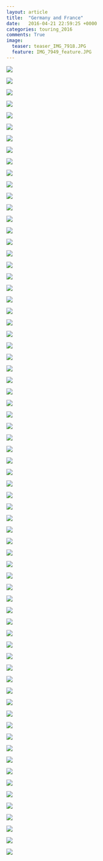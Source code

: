 ```yaml
---
layout: article
title:  "Germany and France"
date:   2016-04-21 22:59:25 +0000
categories: touring_2016
comments: True
image:
  teaser: teaser_IMG_7918.JPG
  feature: IMG_7949_feature.JPG
---
```

![](/images/IMG_7955.JPG)

![](/images/IMG_7956.JPG)

![](/images/IMG_7959.JPG)

![](/images/IMG_7981.JPG)

![](/images/IMG_7985.JPG)

![](/images/IMG_8003.JPG)

![](/images/IMG_8009.JPG)

![](/images/IMG_8027.JPG)

![](/images/IMG_8033.JPG)

![](/images/IMG_8044.JPG)

![](/images/IMG_8053.JPG)

![](/images/IMG_8061.JPG)

![](/images/IMG_8065.JPG)

![](/images/IMG_8070.JPG)

![](/images/IMG_8092.JPG)

![](/images/IMG_8111.JPG)

![](/images/IMG_8115.JPG)

![](/images/IMG_8119.JPG)

![](/images/IMG_8126.JPG)

![](/images/IMG_8137.JPG)

![](/images/IMG_8141.JPG)

![](/images/IMG_8148.JPG)

![](/images/IMG_8154.JPG)

![](/images/IMG_8159.JPG)

![](/images/IMG_8162.JPG)

![](/images/IMG_8170.JPG)

![](/images/IMG_8171.JPG)

![](/images/IMG_8175.JPG)

![](/images/IMG_8182.JPG)

![](/images/IMG_8190.JPG)

![](/images/IMG_8191.JPG)

![](/images/IMG_8192.JPG)

![](/images/IMG_8193.JPG)

![](/images/IMG_8194.JPG)

![](/images/IMG_8210.JPG)

![](/images/IMG_8222.JPG)

![](/images/IMG_8225.JPG)

![](/images/IMG_8236.JPG)

![](/images/IMG_8250.JPG)

![](/images/IMG_8252.JPG)

![](/images/IMG_8256.JPG)

![](/images/IMG_8261.JPG)

![](/images/IMG_8264.JPG)

![](/images/IMG_8269.JPG)

![](/images/IMG_8277.JPG)

![](/images/IMG_8280.JPG)

![](/images/IMG_8300.JPG)

![](/images/IMG_8309.JPG)

![](/images/IMG_8314.JPG)

![](/images/IMG_8319.JPG)

![](/images/IMG_8328.JPG)

![](/images/IMG_8334.JPG)

![](/images/IMG_8337.JPG)

![](/images/IMG_8338.JPG)

![](/images/IMG_8340.JPG)

![](/images/IMG_8347.JPG)

![](/images/IMG_8352.JPG)

![](/images/IMG_8361.JPG)

![](/images/IMG_8370.JPG)

![](/images/IMG_8400.JPG)

![](/images/IMG_8420.JPG)

![](/images/IMG_8423.JPG)

![](/images/IMG_8428.JPG)

![](/images/IMG_8432.JPG)

![](/images/IMG_8441.JPG)

![](/images/IMG_8446.JPG)

![](/images/IMG_8452.JPG)

![](/images/IMG_8473.JPG)

![](/images/IMG_8475.JPG)
